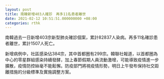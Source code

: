 ```yaml
---
layout: post
title: 南韓新增403人確診　再多11名患者離世
date: 2021-02-12 10:51:51.000000000 +08:00
categories: rthk
---
```


南韓過去一日新增403宗新型肺炎確診個案，累計82837人染病。再多11名確診患者離世，累計1507人死亡。

新增病例中，社區感染佔384宗，其中首都圈有299宗。韓聯社報道，以首都圈為中心的零星群組感染持續發酵，加上春節假期人員流動激增，可能導致疫情進一步擴散，疫情防控絲毫不能鬆懈。防疫部門將視疫情形勢，明日上午發布保持社交距離措施的分級標準及實施調整方案。

